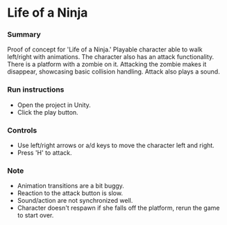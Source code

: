 # Life of a Ninja
### Summary
Proof of concept for 'Life of a Ninja.' Playable character able to walk left/right with animations. The character also has an attack functionality. There is a platform with a zombie on it. Attacking the zombie makes it disappear, showcasing basic collision handling. Attack also plays a sound.

### Run instructions
* Open the project in Unity.
* Click the play button.

### Controls
* Use left/right arrows or a/d keys to move the character left and right.
* Press 'H' to attack.

### Note
* Animation transitions are a bit buggy.
* Reaction to the attack button is slow.
* Sound/action are not synchronized well.
* Character doesn't respawn if she falls off the platform, rerun the game to start over.
